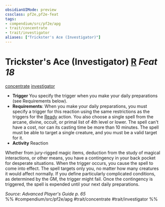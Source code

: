 ```yaml
---
obsidianUIMode: preview
cssclass: pf2e,pf2e-feat
tags:
- compendium/src/pf2e/apg
- trait/concentrate
- trait/investigator
aliases: ["Trickster's Ace (Investigator)"]
---
```

# Trickster's Ace (Investigator)  [R](rules/core-rulebook/chapter-9-playing-the-game.md#Actions "Reaction") *Feat 18*  
[concentrate](rules/traits/concentrate.md "Concentrate Action & Ability Trait")  [investigator](rules/traits/investigator-apg.md "Investigator Class Trait")  

- **Trigger** You specify the trigger when you make your daily preparations (see Requirements below).
- **Requirements**: When you make your daily preparations, you must specify a trigger for this reaction using the same restrictions as the triggers for the [Ready](rules/actions/ready.md) action. You also choose a single spell from the arcane, divine, occult, or primal list of 4th level or lower. The spell can't have a cost, nor can its casting time be more than 10 minutes. The spell must be able to target a single creature, and you must be a valid target for it.
- **Activity** Reaction

Whether from jury-rigged magic items, deduction from the study of magical interactions, or other means, you have a contingency in your back pocket for desperate situations. When the trigger occurs, you cause the spell to come into effect. The spell targets only you, no matter how many creatures it would affect normally. If you define particularly complicated conditions, as determined by the GM, the trigger might fail. Once the contingency is triggered, the spell is expended until your next daily preparations.

*Source: Advanced Player's Guide p. 65*  
%% #compendium/src/pf2e/apg #trait/concentrate #trait/investigator %%